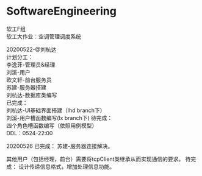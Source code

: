 # SoftwareEngineering
软工F组  
软工大作业：空调管理调度系统  

20200522-@刘杭达  
计划分工：  
李逸菲-管理员&经理  
刘溪-用户  
欧文轩-前台服务员  
苏建-服务器搭建  
刘杭达-数据库类编写  
已完成：  
刘杭达-UI基础界面搭建（lhd branch下）  
刘溪-用户槽函数编写(lx branch下)
待完成：  
四个角色槽函数编写（依照用例模型）  
DDL：0524-22:00  

20200526
已完成：
苏建-服务器连接解决。

其他用户（包括经理，前台）需要将tcpClient类继承从而实现通信的要求。
待完成：
设计传递信息格式，增加处理信息功能。
